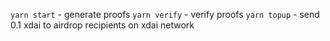 `yarn start` - generate proofs
`yarn verify` - verify proofs
`yarn topup` - send 0.1 xdai to airdrop recipients on xdai network
